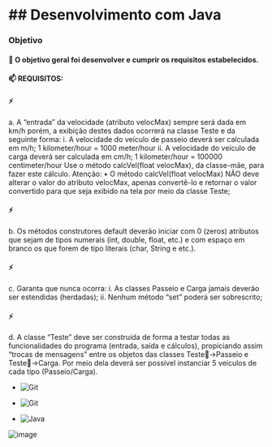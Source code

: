 # ## Desenvolvimento com Java

### Objetivo

#### 🌱 O objetivo geral foi desenvolver e cumprir os requisitos estabelecidos.

#### 📫 REQUISITOS:

#### ⚡ 
a. A “entrada” da velocidade (atributo velocMax) sempre será dada em km/h porém, a
exibição destes dados ocorrerá na classe Teste e da seguinte forma:
i. A velocidade do veículo de passeio deverá ser calculada em m/h;
1 kilometer/hour = 1000 meter/hour
ii. A velocidade do veículo de carga deverá ser calculada em cm/h;
1 kilometer/hour = 100000 centimeter/hour
Use o método calcVel(float velocMax), da classe-mãe, para fazer este cálculo.
Atenção:
• O método calcVel(float velocMax) NÃO deve alterar o valor do atributo velocMax, apenas
convertê-lo e retornar o valor convertido para que seja exibido na tela por meio da classe Teste;
#### ⚡
b. Os métodos construtores default deverão iniciar com 0 (zeros) atributos que sejam de
tipos numerais (int, double, float, etc.) e com espaço em branco os que forem de tipo
literais (char, String e etc.).
#### ⚡
c. Garanta que nunca ocorra:
i. As classes Passeio e Carga jamais deverão ser estendidas (herdadas);
ii. Nenhum método “set” poderá ser sobrescrito;
#### ⚡
d. A classe “Teste” deve ser construída de forma a testar todas as funcionalidades do
programa (entrada, saída e cálculos), propiciando assim “trocas de mensagens” entre
os objetos das classes Teste→Passeio e Teste→Carga. Por meio dela deverá ser
possível instanciar 5 veículos de cada tipo (Passeio/Carga).


- ![Git](https://img.shields.io/badge/IntelliJ_IDEA-000000.svg?style=for-the-badge&logo=intellij-idea&logoColor=white)

- ![Git](https://img.shields.io/badge/git-%23F05033.svg?style=for-the-badge&logo=git&logoColor=white)

- ![Java](https://img.shields.io/badge/java-%23ED8B00.svg?style=for-the-badge&logo=java&logoColor=white)

![image](https://user-images.githubusercontent.com/103886679/211111421-004ad6b6-8923-469d-87fa-8ad1a8f68563.png)
